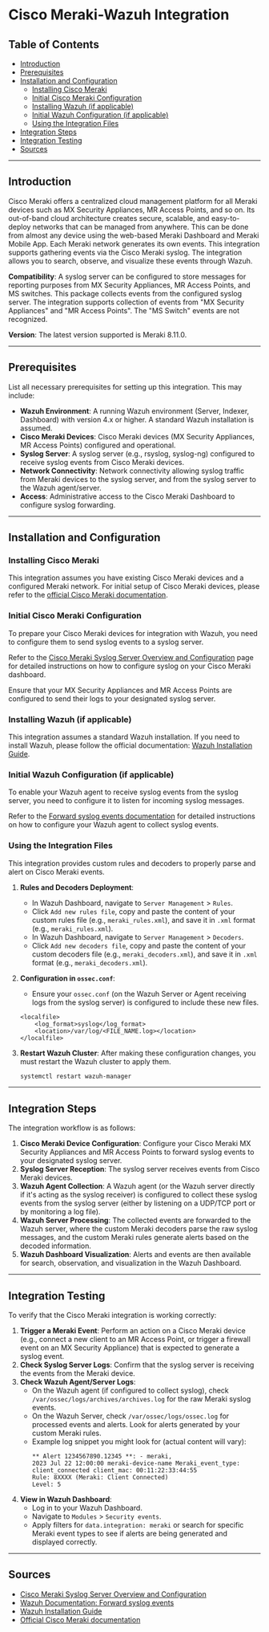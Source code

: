 # Cisco Meraki-Wazuh Integration

## Table of Contents
* [Introduction](#introduction)
* [Prerequisites](#prerequisites)
* [Installation and Configuration](#installation-and-configuration)
    * [Installing Cisco Meraki](#installing-cisco-meraki)
    * [Initial Cisco Meraki Configuration](#initial-cisco-meraki-configuration)
    * [Installing Wazuh (if applicable)](#installing-wazuh-if-applicable)
    * [Initial Wazuh Configuration (if applicable)](#initial-wazuh-configuration-if-applicable)
    * [Using the Integration Files](#using-the-integration-files)
* [Integration Steps](#integration-steps)
* [Integration Testing](#integration-testing)
* [Sources](#sources)

---

## Introduction

Cisco Meraki offers a centralized cloud management platform for all Meraki devices such as MX Security Appliances, MR Access Points, and so on. Its out-of-band cloud architecture creates secure, scalable, and easy-to-deploy networks that can be managed from anywhere. This can be done from almost any device using the web-based Meraki Dashboard and Meraki Mobile App. Each Meraki network generates its own events. This integration supports gathering events via the Cisco Meraki syslog. The integration allows you to search, observe, and visualize these events through Wazuh.

**Compatibility**: A syslog server can be configured to store messages for reporting purposes from MX Security Appliances, MR Access Points, and MS switches. This package collects events from the configured syslog server. The integration supports collection of events from "MX Security Appliances" and "MR Access Points". The "MS Switch" events are not recognized.

**Version**: The latest version supported is Meraki 8.11.0.

---

## Prerequisites

List all necessary prerequisites for setting up this integration. This may include:

* **Wazuh Environment**: A running Wazuh environment (Server, Indexer, Dashboard) with version 4.x or higher. A standard Wazuh installation is assumed.
* **Cisco Meraki Devices**: Cisco Meraki devices (MX Security Appliances, MR Access Points) configured and operational.
* **Syslog Server**: A syslog server (e.g., rsyslog, syslog-ng) configured to receive syslog events from Cisco Meraki devices.
* **Network Connectivity**: Network connectivity allowing syslog traffic from Meraki devices to the syslog server, and from the syslog server to the Wazuh agent/server.
* **Access**: Administrative access to the Cisco Meraki Dashboard to configure syslog forwarding.

---

## Installation and Configuration

### Installing Cisco Meraki

This integration assumes you have existing Cisco Meraki devices and a configured Meraki network. For initial setup of Cisco Meraki devices, please refer to the [official Cisco Meraki documentation](https://documentation.meraki.com/).

### Initial Cisco Meraki Configuration

To prepare your Cisco Meraki devices for integration with Wazuh, you need to configure them to send syslog events to a syslog server.

Refer to the [Cisco Meraki Syslog Server Overview and Configuration](https://documentation.meraki.com/General_Administration/Monitoring_and_Reporting/Syslog_Server_Overview_and_Configuration) page for detailed instructions on how to configure syslog on your Cisco Meraki dashboard.

Ensure that your MX Security Appliances and MR Access Points are configured to send their logs to your designated syslog server.

### Installing Wazuh (if applicable)

This integration assumes a standard Wazuh installation. If you need to install Wazuh, please follow the official documentation: [Wazuh Installation Guide](https://documentation.wazuh.com/current/installation-guide/index.html).

### Initial Wazuh Configuration (if applicable)

To enable your Wazuh agent to receive syslog events from the syslog server, you need to configure it to listen for incoming syslog messages.

Refer to the [Forward syslog events documentation](https://documentation.wazuh.com/current/cloud-service/your-environment/send-syslog-data.html#rsyslog-on-linux) for detailed instructions on how to configure your Wazuh agent to collect syslog events.


### Using the Integration Files

This integration provides custom rules and decoders to properly parse and alert on Cisco Meraki events.

1.  **Rules and Decoders Deployment**:
    * In Wazuh Dashboard, navigate to `Server Management` > `Rules`.
    * Click `Add new rules file`, copy and paste the content of your custom rules file (e.g., `meraki_rules.xml`), and save it in `.xml` format (e.g., `meraki_rules.xml`).
    * In Wazuh Dashboard, navigate to `Server Management` > `Decoders`.
    * Click `Add new decoders file`, copy and paste the content of your custom decoders file (e.g., `meraki_decoders.xml`), and save it in `.xml` format (e.g., `meraki_decoders.xml`).

2.  **Configuration in `ossec.conf`**:
    * Ensure your `ossec.conf` (on the Wazuh Server or Agent receiving logs from the syslog server) is configured to include these new files. 
    ```
    <localfile>
        <log_format>syslog</log_format>
        <location>/var/log/<FILE_NAME.log></location>
    </localfile>
    ```
  
3.  **Restart Wazuh Cluster**: After making these configuration changes, you must restart the Wazuh cluster to apply them.
    ```bash
    systemctl restart wazuh-manager
    ```

---

## Integration Steps

The integration workflow is as follows:

1.  **Cisco Meraki Device Configuration**: Configure your Cisco Meraki MX Security Appliances and MR Access Points to forward syslog events to your designated syslog server.
2.  **Syslog Server Reception**: The syslog server receives events from Cisco Meraki devices.
3.  **Wazuh Agent Collection**: A Wazuh agent (or the Wazuh server directly if it's acting as the syslog receiver) is configured to collect these syslog events from the syslog server (either by listening on a UDP/TCP port or by monitoring a log file).
4.  **Wazuh Server Processing**: The collected events are forwarded to the Wazuh server, where the custom Meraki decoders parse the raw syslog messages, and the custom Meraki rules generate alerts based on the decoded information.
5.  **Wazuh Dashboard Visualization**: Alerts and events are then available for search, observation, and visualization in the Wazuh Dashboard.

---

## Integration Testing

To verify that the Cisco Meraki integration is working correctly:

1.  **Trigger a Meraki Event**: Perform an action on a Cisco Meraki device (e.g., connect a new client to an MR Access Point, or trigger a firewall event on an MX Security Appliance) that is expected to generate a syslog event.
2.  **Check Syslog Server Logs**: Confirm that the syslog server is receiving the events from the Meraki device.
3.  **Check Wazuh Agent/Server Logs**:
    * On the Wazuh agent (if configured to collect syslog), check `/var/ossec/logs/archives/archives.log` for the raw Meraki syslog events.
    * On the Wazuh Server, check `/var/ossec/logs/ossec.log` for processed events and alerts. Look for alerts generated by your custom Meraki rules.
    * Example log snippet you might look for (actual content will vary):
        ```
        ** Alert 1234567890.12345 **: - meraki,
        2023 Jul 22 12:00:00 meraki-device-name Meraki_event_type: client_connected client_mac: 00:11:22:33:44:55
        Rule: 8XXXX (Meraki: Client Connected)
        Level: 5
        ```
4.  **View in Wazuh Dashboard**:
    * Log in to your Wazuh Dashboard.
    * Navigate to `Modules` > `Security events`.
    * Apply filters for `data.integration: meraki` or search for specific Meraki event types to see if alerts are being generated and displayed correctly.

---

## Sources

* [Cisco Meraki Syslog Server Overview and Configuration](https://documentation.meraki.com/General_Administration/Monitoring_and_Reporting/Syslog_Server_Overview_and_Configuration)
* [Wazuh Documentation: Forward syslog events](https://documentation.wazuh.com/current/user-manual/reference/ossec-conf/localfile.html#localfile-syslog)
* [Wazuh Installation Guide](https://documentation.wazuh.com/current/installation-guide/index.html)
* [Official Cisco Meraki documentation](https://documentation.meraki.com/)